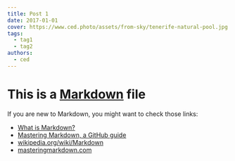 ```yaml
---
title: Post 1
date: 2017-01-01
cover: https://www.ced.photo/assets/from-sky/tenerife-natural-pool.jpg
tags:
  - tag1
  - tag2
authors:
  - ced
---
```


# This is a [Markdown](https://en.wikipedia.org/wiki/Markdown#Example) file

If you are new to Markdown, you might want to check those links:

* [What is Markdown?](http://whatismarkdown.com/)
* [Mastering Markdown, a GitHub guide](https://guides.github.com/features/mastering-markdown/)
* [wikipedia.org/wiki/Markdown](https://en.wikipedia.org/wiki/Markdown#Example)
* [masteringmarkdown.com](http://masteringmarkdown.com/)
